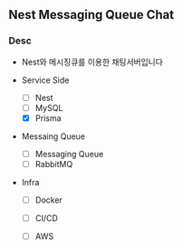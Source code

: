 ## Nest Messaging Queue Chat

### Desc
- Nest와 메시징큐를 이용한 채팅서버입니다

- Service Side
  - [ ] Nest
  - [ ] MySQL
  - [x] Prisma

- Messaing Queue
  - [ ] Messaging Queue
  - [ ] RabbitMQ

- Infra
  - [ ] Docker
  - [ ] CI/CD
  - [ ] AWS

